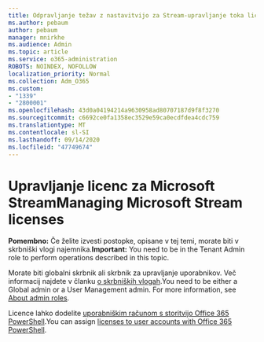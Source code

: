 ```yaml
---
title: Odpravljanje težav z nastavitvijo za Stream-upravljanje toka licenciranja
ms.author: pebaum
author: pebaum
manager: mnirkhe
ms.audience: Admin
ms.topic: article
ms.service: o365-administration
ROBOTS: NOINDEX, NOFOLLOW
localization_priority: Normal
ms.collection: Adm_O365
ms.custom:
- "1339"
- "2800001"
ms.openlocfilehash: 43d0a04194214a9630958ad80707187d9f8f3270
ms.sourcegitcommit: c6692ce0fa1358ec3529e59ca0ecdfdea4cdc759
ms.translationtype: MT
ms.contentlocale: sl-SI
ms.lasthandoff: 09/14/2020
ms.locfileid: "47749674"
---
```

# <a name="managing-microsoft-stream-licenses"></a><span data-ttu-id="b9782-102">Upravljanje licenc za Microsoft Stream</span><span class="sxs-lookup"><span data-stu-id="b9782-102">Managing Microsoft Stream licenses</span></span>

<span data-ttu-id="b9782-103">**Pomembno:** Če želite izvesti postopke, opisane v tej temi, morate biti v skrbniški vlogi najemnika.</span><span class="sxs-lookup"><span data-stu-id="b9782-103">**Important:** You need to be in the Tenant Admin role to perform operations described in this topic.</span></span>

<span data-ttu-id="b9782-104">Morate biti globalni skrbnik ali skrbnik za upravljanje uporabnikov. Več informacij najdete v članku [o skrbniških vlogah](https://docs.microsoft.com/microsoft-365/admin/add-users/about-admin-roles).</span><span class="sxs-lookup"><span data-stu-id="b9782-104">You need to be either a Global admin or a User Management admin. For more information, see [About admin roles](https://docs.microsoft.com/microsoft-365/admin/add-users/about-admin-roles).</span></span>

<span data-ttu-id="b9782-105">Licence lahko dodelite [uporabniškim računom s storitvijo Office 365 PowerShell](https://go.microsoft.com/fwlink/p/?linkid=850410).</span><span class="sxs-lookup"><span data-stu-id="b9782-105">You can assign [licenses to user accounts with Office 365 PowerShell](https://go.microsoft.com/fwlink/p/?linkid=850410).</span></span>
